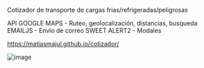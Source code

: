 Cotizador de transporte de cargas frias/refrigeradas/peligrosas

API GOOGLE MAPS - Ruteo, geolocalización, distancias, busqueda 
EMAILJS - Envio de correo
SWEET ALERT2 - Modales


https://matiasmajul.github.io/cotizador/


![image](https://user-images.githubusercontent.com/37583685/164530139-9143d91b-5837-48a8-bb4f-a03a0481c84b.png)
